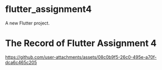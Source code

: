 # flutter_assignment4

A new Flutter project.

# The Record of Flutter Assignment 4

https://github.com/user-attachments/assets/08c0b9f5-26c0-495e-a70f-dca6c465c205

